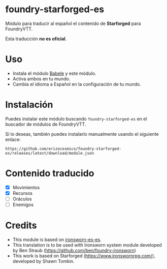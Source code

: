 # foundry-starforged-es

Módulo para traducir al español el contenido de **Starforged** para FoundryVTT.

Esta traducción **no es oficial**.

# Uso

-   Instala el módulo [Babele](https://foundryvtt.com/packages/babele) y este módulo.
-   Activa ambos en tu mundo.
-   Cambia el idioma a Español en la configuración de tu mundo.

# Instalación

Puedes instalar este módulo buscando `foundry-starforged-es` en el buscador de módulos de FoundryVTT.

Si lo deseas, también puedes instalarlo manualmente usando el siguiente enlace:

```
https://github.com/erizocosmico/foundry-starforged-es/releases/latest/download/module.json
```

# Contenido traducido

-   [x] Movimientos
-   [x] Recursos
-   [ ] Oráculos
-   [ ] Enemigos

# Credits

-   This module is based on [ironsworn-es-es](https://github.com/jesberpen/ironsworn-es-es).
-   This translation is to be used with Ironsworn system module developed by Ben Straub (https://github.com/ben/foundry-ironsworn)
-   This work is based on Starforged (https://www.ironswornrpg.com/), developed by Shawn Tomkin.
